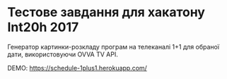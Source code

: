 # Тестове завдання для хакатону Int20h 2017
Генератор картинки-розкладу програм на телеканалі 1+1 для обраної дати, використовуючи OVVA TV API.

DEMO: https://schedule-1plus1.herokuapp.com/

